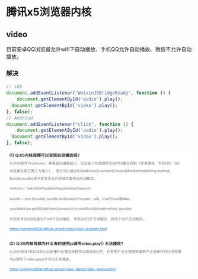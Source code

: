 # 腾讯x5浏览器内核

## video

目前安卓QQ浏览器允许wifi下自动播放、手机QQ允许自动播放、微信不允许自动播放。

### 解决

```jsx
// iOS
document.addEventListener("WeixinJSBridgeReady", function () { 
    document.getElementById('audio').play(); 
  document.getElementById('video').play(); 
}, false);
// Andriod
document.addEventListener("click", function () { 
    document.getElementById('audio').play(); 
  document.getElementById('video').play(); 
}, false);
```

![x5/Untitled.png](.gitbook/assets/untitled%20%283%29.png)

